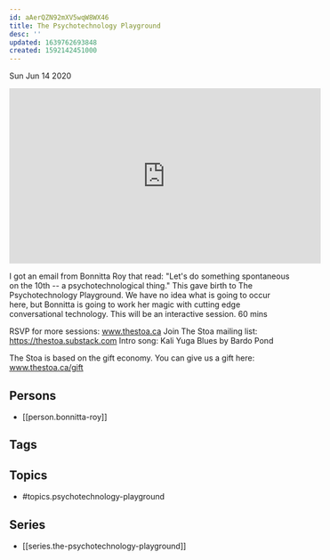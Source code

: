 ```yaml
---
id: aAerQZN92mXV5wqW8WX46
title: The Psychotechnology Playground
desc: ''
updated: 1639762693848
created: 1592142451000
---
```





Sun Jun 14 2020

<iframe width="560" height="315" src="https://www.youtube.com/embed/4rHVgvNHXdA" title="The Psychotechnology Playground w/ Bonnitta Roy (May 29th, 2020)" frameborder="0" allow="accelerometer; autoplay; clipboard-write; encrypted-media; gyroscope; picture-in-picture" allowfullscreen ></iframe>

I got an email from Bonnitta Roy that read: "Let's do something spontaneous on the 10th -- a psychotechnological thing." This gave birth to The Psychotechnology Playground. We have no idea what is going to occur here, but Bonnitta is going to work her magic with cutting edge conversational technology. This will be an interactive session. 60 mins

RSVP for more sessions: www.thestoa.ca
Join The Stoa mailing list: https://thestoa.substack.com
Intro song: Kali Yuga Blues by Bardo Pond

The Stoa is based on the gift economy. You can give us a gift here: www.thestoa.ca/gift

## Persons

- [[person.bonnitta-roy]]

## Tags



## Topics

- #topics.psychotechnology-playground

## Series

- [[series.the-psychotechnology-playground]]

